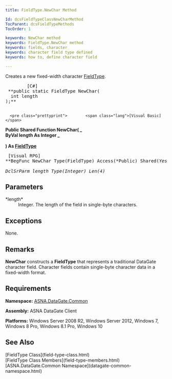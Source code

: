 ```yaml
---
title: FieldType.NewChar Method

Id: dcsFieldTypeClassNewCharMethod
TocParent: dcsFieldTypeMethods
TocOrder: 1

keywords: NewChar method
keywords: FieldType.NewChar method
keywords: fields, character
keywords: character field type defined
keywords: how to, define character field

---
```


Creates a new fixed-width character [ FieldType](field-type-class.html).
<pre class="prettyprint">        <span class="lang">[C#]</span>
 **public static FieldType NewChar(<br />  int length<br />);** 
      </pre>
      <pre class="prettyprint">        <span class="lang">[Visual Basic] </span>
 **Public Shared Function NewChar( _<br />  ByVal length As Integer _<br /><br />) As [FieldType](field-type-class.html)**  </pre>
      <pre class="prettyprint">
        <span class="lang">[Visual RPG]</span>
 **BegFunc NewChar Type(FieldType) Access(*Public) Shared(*Yes)<br />   DclSrParm length Type(*Integer) Len(4)** 
      </pre>

## Parameters

<dl>
        <dt>
 *length* 
        </dt>
        <dd>Integer.  The length of the field in single-byte characters.</dd>
</dl>

## Exceptions

None.
## Remarks

**NewChar** constructs a **FieldType** that represents a traditional DataGate character field. Character fields contain single-byte character data in a fixed-width format. 
## Requirements

**Namespace:** [ASNA.DataGate.Common](datagate-common-namespace.html)

**Assembly:** ASNA DataGate Client

**Platforms:** Windows Server 2008 R2, Windows Server 2012, Windows 7, Windows 8 Pro, Windows 8.1 Pro, Windows 10
## See Also

<dl />
      [FieldType Class](field-type-class.html)
      <br />
      [FieldType Class Members](field-type-members.html)
      <br />
      [ASNA.DataGate.Common Namespace](datagate-common-namespace.html)

